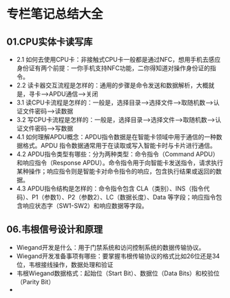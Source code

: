 # 专栏笔记总结大全



## 01.CPU实体卡读写库

- 2.1 如何去使用CPU卡：非接触式CPU卡一般都是通过NFC，想用手机去感应身份证有两个前提：一你手机支持NFC功能，二你得知道对操作身份证的指令。
- 2.2 读卡器交互流程是怎样的：通用的步骤是命令发送和数据解析，大概就是，寻卡——>APDU通信——>关闭
- 3.1 读CPU卡流程是怎样的：一般是，选择目录——>选择文件——>取随机数——>认证文件密码——>读数据
- 3.2 写CPU卡流程是怎样的：一般是，选择目录——>选择文件——>取随机数——>认证文件密码——>写数据
- 4.1 如何理解APDU概念：APDU指令数据是在智能卡领域中用于通信的一种数据格式。APDU 指令数据通常用于在读取或写入智能卡时与卡片进行通信。
- 4.2 APDU指令类型有哪些：分为两种类型：命令指令（Command APDU）和响应指令（Response APDU）。命令指令用于向智能卡发送指令，请求执行某种操作；响应指令则是智能卡对命令指令的响应，包含执行结果或返回的数据。
- 4.3 APDU指令结构是怎样的：命令指令包含 CLA（类别）、INS（指令代码）、P1（参数1）、P2（参数2）、LC（数据长度）、Data 等字段；响应指令包含响应状态字（SW1-SW2）和响应数据等字段。




## 06.韦根信号设计和原理

- Wiegand开发是什么：用于门禁系统和访问控制系统的数据传输协议。
- Wiegand开发准备事项有哪些：要掌握韦根传输协议的格式比如26位还是34位，韦根接线操作，数据处理和验证
- 韦根Wiegand数据格式：起始位（Start Bit）、数据位（Data Bits）和校验位（Parity Bit）
- 














